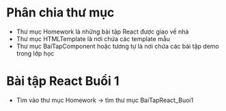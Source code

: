 # Phân chia thư mục

- Thư mục Homework là những bài tập React được giao về nhà
- Thư mục HTMLTemplate là nơi chứa các template mẫu
- Thư mục BaiTapComponent hoặc tương tự là nơi chứa các bài tập demo trong lớp học

# Bài tập React Buổi 1

- Tìm vào thư mục Homework -> tìm thư mục BaiTapReact_Buoi1
